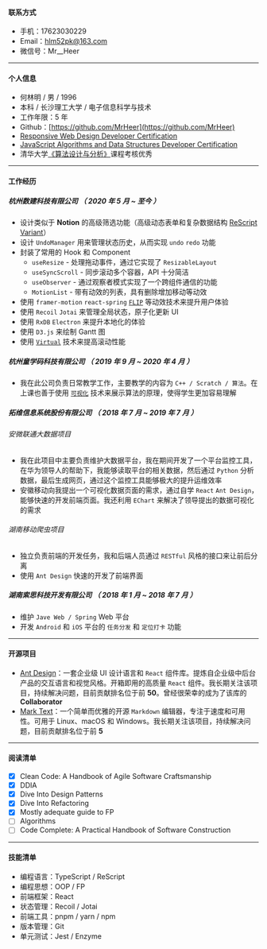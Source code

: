 #### 联系方式

- 手机：17623030229
- Email：hlm52pk@163.com
- 微信号：Mr\_\_Heer

---

#### 个人信息

- 何林明 / 男 / 1996
- 本科 / 长沙理工大学 / 电子信息科学与技术
- 工作年限：5 年
- Github：[https://github.com/MrHeer](https://github.com/MrHeer)
- [Responsive Web Design Developer Certification](https://www.freecodecamp.org/certification/mrheer/responsive-web-design)
- [JavaScript Algorithms and Data Structures Developer Certification](https://www.freecodecamp.org/certification/mrheer/javascript-algorithms-and-data-structures)
- 清华大学[《算法设计与分析》](https://www.xuetangx.com/download_credential/pYMHZiT-EZF.pdf)课程考核优秀

---

#### 工作经历

##### 杭州数建科技有限公司 （ 2020 年 5 月 ~ 至今 ）

- 设计类似于 **Notion** 的高级筛选功能（高级动态表单和复杂数据结构 [ReScript Variant](https://rescript-lang.org/docs/manual/latest/variant)）
- 设计 `UndoManager` 用来管理状态历史，从而实现 `undo` `redo` 功能
- 封装了常用的 Hook 和 Component
  - `useResize` - 处理拖动事件，通过它实现了 `ResizableLayout`
  - `useSyncScroll` - 同步滚动多个容器，API 十分简洁
  - `useObserver` - 通过观察者模式实现了一个跨组件通信的功能
  - `MotionList` - 带有动效的列表，具有删除增加移动等动效
- 使用 `framer-motion` `react-spring` [`FLIP`](https://aerotwist.com/blog/flip-your-animations/) 等动效技术来提升用户体验
- 使用 `Recoil` `Jotai` 来管理全局状态，原子化更新 UI
- 使用 `RxDB` `Electron` 来提升本地化的体验
- 使用 `D3.js` 来绘制 Gantt 图
- 使用 [`Virtual`](https://tanstack.com/virtual/v3) 技术来提高滚动性能

##### 杭州童学码科技有限公司 （ 2019 年 9 月 ~ 2020 年 4 月 ）

- 我在此公司负责日常教学工作，主要教学的内容为 `C++ / Scratch / 算法`。在上课也善于使用 [`可视化`](https://visualgo.net/en) 技术来展示算法的原理，使得学生更加容易理解

##### 拓维信息系统股份有限公司 （ 2018 年 7 月 ~ 2019 年 7 月 ）

###### 安微联通大数据项目

- 我在此项目中主要负责维护大数据平台，我在期间开发了一个平台监控工具，在华为领导人的帮助下，我能够读取平台的相关数据，然后通过 `Python` 分析数据，最后生成网页，通过这个监控工具能够极大的提升运维效率
- 安徽移动向我提出一个可视化数据页面的需求，通过自学 `React` `Ant Design`，能够快速的开发前端页面。我还利用 `EChart` 来解决了领导提出的数据可视化的需求

###### 湖南移动爬虫项目

- 独立负责前端的开发任务，我和后端人员通过 `RESTful` 风格的接口来让前后分离
- 使用 `Ant Design` 快速的开发了前端界面

##### 湖南索思科技开发有限公司 （ 2018 年 1 月 ~ 2018 年 7 月 ）

- 维护 `Jave Web / Spring` Web 平台
- 开发 `Android` 和 `iOS` 平台的 `任务分发` 和 `定位打卡` 功能

---

#### 开源项目

- [Ant Design](https://github.com/ant-design/ant-design)：一套企业级 UI 设计语言和 `React` 组件库。提炼自企业级中后台产品的交互语言和视觉风格。开箱即用的高质量 `React` 组件。我长期关注该项目，持续解决问题，目前贡献排名位于前 **50**。曾经很荣幸的成为了该库的 **Collaborator**
- [Mark Text](https://github.com/marktext/marktext)：一个简单而优雅的开源 `Markdown` 编辑器，专注于速度和可用性。可用于 Linux、macOS 和 Windows。我长期关注该项目，持续解决问题，目前贡献排名位于前 **5**

---

#### 阅读清单

- [x] Clean Code: A Handbook of Agile Software Craftsmanship
- [x] DDIA
- [x] Dive Into Design Patterns
- [x] Dive Into Refactoring
- [x] Mostly adequate guide to FP
- [ ] Algorithms
- [ ] Code Complete: A Practical Handbook of Software Construction

---

#### 技能清单

- 编程语言：TypeScript / ReScript
- 编程思想：OOP / FP
- 前端框架：React
- 状态管理：Recoil / Jotai
- 前端工具：pnpm / yarn / npm
- 版本管理：Git
- 单元测试：Jest / Enzyme

